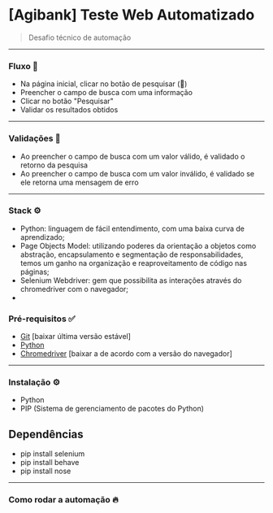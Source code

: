 # [Agibank]  Teste Web Automatizado

>Desafio técnico de automação

---

### Fluxo 🔄

- Na página inicial, clicar no botão de pesquisar (🔎)
- Preencher o campo de busca com uma informação
- Clicar no botão "Pesquisar"
- Validar os resultados obtidos

---

### Validações 🔎

- Ao preencher o campo de busca com um valor válido, é validado o retorno da pesquisa
- Ao preencher o campo de busca com um valor inválido, é validado se ele retorna uma mensagem de erro

---

### Stack ⚙
- Python: linguagem de fácil entendimento, com uma baixa curva de aprendizado;
- Page Objects Model: utilizando poderes da orientação a objetos como abstração, encapsulamento e segmentação de responsabilidades, temos um ganho na organização e reaproveitamento de código nas páginas;
- Selenium Webdriver: gem que possibilita as interações através do chromedriver com o navegador;
- 

### Pré-requisitos ✅


- [Git](https://git-scm.com) [baixar última versão estável]
- [Python](https://www.python.org/downloads/) 
- [Chromedriver](https://chromedriver.chromium.org/downloads) [baixar a de acordo com a versão do navegador]

---

### Instalação ⚙️
- Python
- PIP (Sistema de gerenciamento de pacotes do Python)

## Dependências 
- pip install selenium
- pip install behave
- pip install nose

---

### Como rodar a automação 🔥




